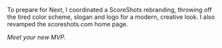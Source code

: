To prepare for Next, I coordinated a ScoreShots rebranding, throwing off the tired color scheme, slogan and logo for a modern, creative look. I also revamped the scoreshots.com home page.

_Meet your new MVP._
